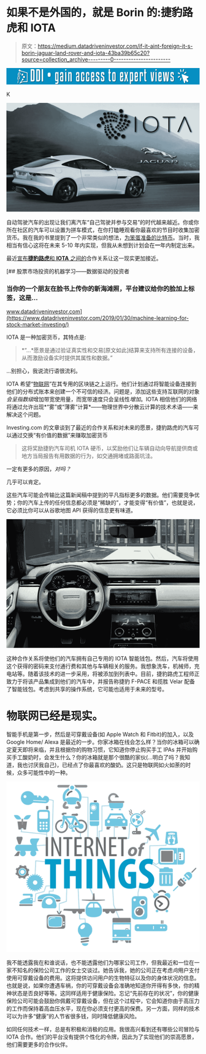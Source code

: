 # 如果不是外国的，就是 Borin 的:捷豹路虎和 IOTA

> 原文：<https://medium.datadriveninvestor.com/if-it-aint-foreign-it-s-borin-jaguar-land-rover-and-iota-43ba39b65c20?source=collection_archive---------0----------------------->

[![](img/ba13125b0b678b8692b8838306008fce.png)](http://www.track.datadriveninvestor.com/1B9E)

K

![](img/01673b771e88351d08f35cf0073b6b44.png)

自动驾驶汽车的出现让我们离汽车“自己驾驶并参与交易”的时代越来越近。你或你所在社区的汽车可以设置为拼车模式，在你打瞌睡观看你最喜欢的节目时收集加密货币。我在我的书里提到了一个非常类似的想法，[为笨蛋准备的比特币](http://www.bitcoinforblockheads.com)。当时，我相当有信心这将在未来 5-10 年内实现，但我从未想到计划会在**一**年内制定出来。

最近[宣布**捷豹路虎**和 **IOTA** 之间的](https://www.investing.com/news/stock-market-news/jaguar-land-rover-planning-to-allow-helpful-car-drivers-to-earn-cryptocurrency-1848861)合作关系让这一现实更加接近。

[](https://www.datadriveninvestor.com/2019/01/30/machine-learning-for-stock-market-investing/) [## 股票市场投资的机器学习——数据驱动的投资者

### 当你的一个朋友在脸书上传你的新海滩照，平台建议给你的脸加上标签，这是…

www.datadriveninvestor.com](https://www.datadriveninvestor.com/2019/01/30/machine-learning-for-stock-market-investing/) 

IOTA 是一种加密货币，其特点是:

> *“…*愿景是通过验证真实性和交易[原文如此]结算来支持所有连接的设备，从而激励设备实时提供其属性和数据。”

…别担心，我说流行语很流利。

IOTA 希望“[物联网](https://en.wikipedia.org/wiki/Internet_of_things)”在其专用的区块链之上运行。他们计划通过将智能设备连接到他们的分布式账本来创建一个不可信的经济。问题是，添加这些支持互联网的对象*会呈指数级*增加带宽使用量，而宽带速度只会呈线性*增加*。IOTA 相信他们的网络将通过允许出现*“雾”或“薄雾”计算*——物理世界中分散云计算的技术术语——来解决这个问题。

Investing.com 的文章谈到了最近的合作关系和对未来的愿景，捷豹路虎的汽车可以通过交换“有价值的数据”来赚取加密货币

> 这将奖励捷豹汽车司机 IOTA 硬币，以奖励他们让车辆自动向导航提供商或地方当局报告有用数据的行为，如交通拥堵或路面坑洼。

一定有更多的原因，*对吗？*

几乎可以肯定。

这些汽车可能会传输比这篇新闻稿中提到的平凡指标更多的数据。他们需要竞争优势；你的汽车上传的任何信息都必须是“稀缺的”，才能变得“有价值”，也就是说，它必须比你可以从谷歌地图 API 获得的信息更有味道。

![](img/f4f29ea9d4b7322cda99dc0cda53f576.png)

这种合作关系将使他们的汽车拥有自己专用的 IOTA 智能钱包。然后，汽车将使用这个获得的密码来支付通行费和其他与车辆相关的服务。我想象洗车，机械师，充电站等。随着该技术的进一步采用，将被添加到列表中。目前，捷豹路虎工程师正致力于将该产品集成到他们的汽车中，并报告称捷豹 F-PACE 和揽胜 Velar 配备了智能钱包。考虑到共享的操作系统，它可能也适用于未来的型号。

# 物联网已经是现实。

智能手机是第一步，然后是可穿戴设备(如 Apple Watch 和 Fitbit)的加入，以及 Google Home/ Alexa 是最近的一步。你家冰箱在线会怎么样？当你的冰箱可以确定夏天即将来临，并且根据你的购物习惯，它知道你停止购买手工 IPAs 并开始购买手工酸奶时，会发生什么？你的冰箱就是那个很酷的家伙(…明白了吗？我知道，我也讨厌我自己)，已经点了你最喜欢的酸奶。这只是物联网如火如荼的时候，众多可能性中的一种。

![](img/9c2b20e3a95fab2e3389da36512d321f.png)

我不能透露我在和谁说话，也不能透露他们为哪家公司工作，但我最近和一位在一家不知名的保险公司工作的女士交谈过。她告诉我，她的公司正在考虑*向*用户支付使用可穿戴设备的费用。这将提供访问用户的生物特征以及你的身体状况的信息。也就是说，如果你遭遇车祸，你的可穿戴设备会准确地知道你开得有多快，你的精神状态是否良好等等。这同样适用于健康保险。忘记“先前存在的状况”，你的健康保险公司可能会鼓励你佩戴可穿戴设备，但在这个过程中，它会知道你由于高压力的工作而保持着高血压水平，现在你必须支付更高的保费。另一方面，同样的技术可以为许多“健康”的人节省很多钱，同时降低健康风险。

如同任何技术一样，总是有积极和消极的应用。我很高兴看到还有哪些公司冒险与 IOTA 合作。他们的平台没有提供个性化的令牌，因此为了实现他们的崇高愿景，他们需要更多的合作伙伴。